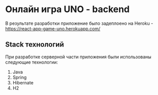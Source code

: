 # Онлайн игра UNO - backend
В результате разработки приложение было задеплоено на Heroku - https://react-app-game-uno.herokuapp.com/

## Stack технологий
При разработке серверной части приложения были использованы следующие технологии:
1. Java
2. Spring
3. Hibernate
4. H2

